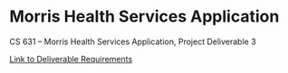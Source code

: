 # Morris Health Services Application
CS 631 – Morris Health Services Application, Project Deliverable 3

[Link to Deliverable Requirements](./deliverableRequirements.pdf)

<!-- TODO -->

<!-- TO DO:
1.	Description of implementation, problems faced. 
2.	Users guide (Less than 3 pages). Instructions to use your application. 
3.	The SQL commands that create your tables 
4.	The SQL commands that populate your tables 
5.	The source codes. 
6.	A printout of the use of the program – a set of captioned screenshots illustrating the use of the program-->

<!--KEY POINTS:
MHS is interested in three applications: Employee and Facility Management, Patient Management (appointments, procedures and billing), and Management Reporting.
The last application is crucial in decision making by management and the Accounting Department.

FEATURES:
1.	Employee and Facility Management :
insert / update / view utilities for: 
•	Employees 
•	Medical offices 
•	Out-patient surgery facilities 
•	Employee assignments 
•	Insurance companies 
•	Any additional necessary entities

2.	Patient Management
The Patient Management application provides functions to allow for insert/entry/view of activities and revenue such as: 
•	Create new patient records. 
•	Create appointments and update with charges when complete. 
•	Generate daily insurance company invoices with patient subtotals.

3.	Management and Reporting 
Management uses this application to review and/or change operations, manage its workforce and measure the business’s financial performance. 
This program provides statistics used by management to analyze its income, facilities, employees and patients. 

In particular, the program should be able to make the following computations: 

•	For a given day, a report of the revenue (patient charges recorded) by facility, with subtotals and a total. 
•	For a user-selected date and a user-selected physician, a list of appointments. 
•	For a user-selected time period (begin date and end date) and a user-selected facility, a list of appointments with detail for date-time, physician, patient, and description. 
•	For a user-selected month compute the 5 best days (in terms of total revenue) for MHS. 
•	For a user-selected time period (begin date and end date) compute the average daily revenue for each insurance company
-->
